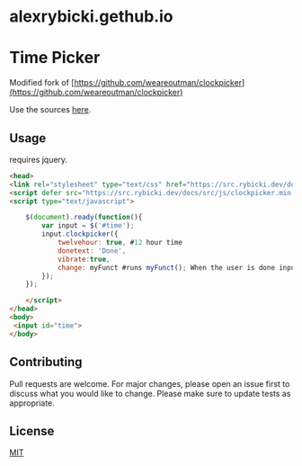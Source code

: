 # alexrybicki.gethub.io


# Time Picker
Modified fork of [https://github.com/weareoutman/clockpicker](https://github.com/weareoutman/clockpicker)

Use the sources [here](https://src.rybicki.dev/docs/index.html).
## Usage
requires jquery.
```html
<head>
<link rel="stylesheet" type="text/css" href="https://src.rybicki.dev/docs/src/index.html">
<script defer src="https://src.rybicki.dev/docs/src/js/clockpicker.min.js"></script>
<script type="text/javascript">
```
```javascript
    $(document).ready(function(){
        var input = $('#time');
        input.clockpicker({
            twelvehour: true, #12 hour time
            donetext: 'Done', 
            vibrate:true,
            change: myFunct #runs myFunct(); When the user is done inputting.
        });
    });
```
```html
    </script>
</head>
<body>
 <input id="time">
</body>
```
## Contributing
Pull requests are welcome. For major changes, please open an issue first to discuss what you would like to change.
Please make sure to update tests as appropriate.
## License
[MIT](https://choosealicense.com/licenses/mit/)
